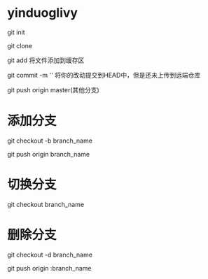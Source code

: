# yinduoglivy

git init 

git clone 

git add <filename>  将文件添加到缓存区

git commit -m ''    将你的改动提交到HEAD中，但是还未上传到远端仓库


git push origin master(其他分支)  


# 添加分支

git checkout -b branch_name

git push origin branch_name


# 切换分支

git checkout branch_name


# 删除分支

git checkout -d branch_name

git push origin :branch_name

